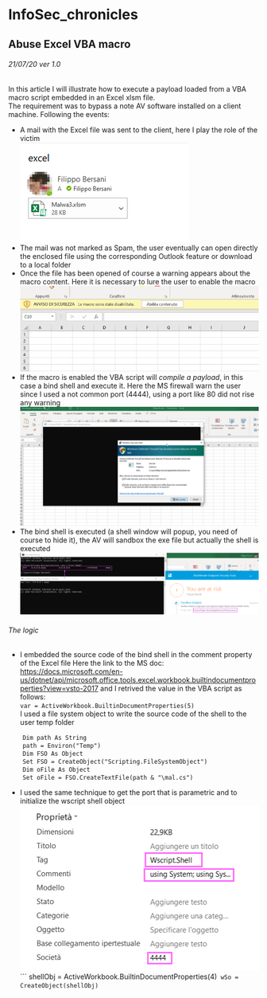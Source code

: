 # InfoSec_chronicles
## Abuse Excel VBA macro
###### 21/07/20 ver 1.0
In this article I will illustrate how to execute a payload loaded from a VBA macro script embedded in an Excel xlsm file.<br>
The requirement was to bypass a note AV software installed on a client machine. Following the events:
* A mail with the Excel file was sent to the client, here I play the role of the victim<br>
![Screenshot](screen/mail.png)
* The mail was not marked as Spam, the user eventually can open directly the enclosed file using the corresponding Outlook feature or download to a local folder
* Once the file has been opened of course a warning appears about the macro content. Here it is necessary to lure the user to enable the macro<br>
![Screenshot](screen/macro.png)
* If the macro is enabled the VBA script will *compile a payload*, in this case a bind shell and execute it. Here the MS firewall warn the user since I used a not common port (4444), using a port like 80 did not rise any warning<br>
![Screenshot](screen/fwarn.png)
* The bind shell is executed (a shell window will popup, you need of course to hide it), the AV will sandbox the exe file but actually the shell is executed<br/>
![Screenshot](screen/run.png)
###### *The logic*
* I embedded the source code of the bind shell in the comment property of the Excel file Here the link to the MS doc: https://docs.microsoft.com/en-us/dotnet/api/microsoft.office.tools.excel.workbook.builtindocumentproperties?view=vsto-2017 and I retrived the value in the VBA script as follows:<br>
`var = ActiveWorkbook.BuiltinDocumentProperties(5)`<br>
I used a file system object to write the source code of the shell to the user temp folder
```
    Dim path As String
    path = Environ("Temp")
    Dim FSO As Object
    Set FSO = CreateObject("Scripting.FileSystemObject")
    Dim oFile As Object
    Set oFile = FSO.CreateTextFile(path & "\mal.cs")
```
* I used the same technique to get the port that is parametric and to initialize the wscript shell object<br>
![Screenshot](screen/propxlsm.png)
<br>```
shellObj = ActiveWorkbook.BuiltinDocumentProperties(4)`
wSo = CreateObject(shellObj)`
```

